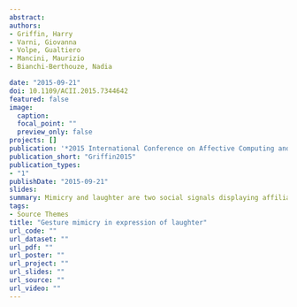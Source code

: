 ```yaml
---
abstract:
authors:
- Griffin, Harry 
- Varni, Giovanna
- Volpe, Gualtiero
- Mancini, Maurizio 
- Bianchi-Berthouze, Nadia

date: "2015-09-21"
doi: 10.1109/ACII.2015.7344642
featured: false
image:
  caption: 
  focal_point: ""
  preview_only: false
projects: []
publication: '*2015 International Conference on Affective Computing and Intelligent Interaction, ACII 2015*, 677--683'
publication_short: "Griffin2015"
publication_types:
- "1"
publishDate: "2015-09-21"
slides: 
summary: Mimicry and laughter are two social signals displaying affiliation among people. To date, however, their relationship remains uninvestigated and relatively unexploited in designing the behaviour of robots and virtual characters. This paper presents an experiment aimed at examining how laughter and mimicry are related. The hypothesis is that hand movements a person produces during a laughter episode are mimicked through equivalent or other hand movements other participants in the interaction produce when they laugh. To investigate this, we analysed mimicry at two levels of specificity during laughter and non-laughter periods in a playful triadic social interaction. Changes in mimicry rates over the whole interaction were analysed as well as possible leader-follower relationships. Results show that hand movement rates were varied and strongly dependent on group. Even though hand movement are more frequent during laughter, mimicry does not increase. Mimicry levels, however, increase over the course of a session indicating that familiarity and comfort may increase emotional contagion.
tags:
- Source Themes
title: "Gesture mimicry in expression of laughter"
url_code: ""
url_dataset: ""
url_pdf: ""
url_poster: ""
url_project: ""
url_slides: ""
url_source: ""
url_video: ""
---
```



